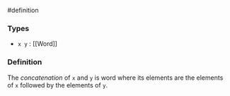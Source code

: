 #definition
### Types
- `x y` : [[Word]]
### Definition
The *concatenation* of `x` and `y` is word where its elements are the elements of `x` followed by the elements of `y`.